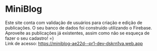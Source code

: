 # MiniBlog

Este site conta com validação de usuários para criação e edição de publicações. O seu banco de dados foi construído utilizando o Firebase.<br>
Aproveite as publicações já existentes, assim como não se esqueça de fazer o seu cadastro! =)<br>
Link de acesso: https://miniblog-ae22d--pr1-dev-dskrn1va.web.app 
